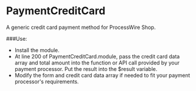 PaymentCreditCard
=================

A generic credit card payment method for ProcessWire Shop. 

###Use:

* Install the module.
* At line 200 of PaymentCreditCard.module, pass the credit card data array and total amount into the function or API call provided by your payment processor. Put the result into the $result variable.
* Modify the form and credit card data array if needed to fit your payment processor's requirements.
